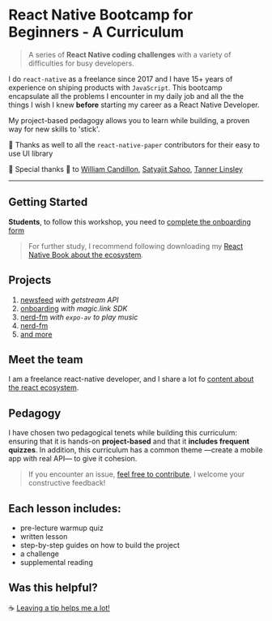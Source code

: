 # React Native Bootcamp for Beginners - A Curriculum

> A series of **React Native coding challenges** with a variety of difficulties for busy developers.

I do `react-native` as a freelance since 2017 and I have 15+ years of experience on shiping products with `JavaScript`. This bootcamp encapsulate all the problems I encounter in my daily job and all the the things I wish I knew **before** starting my career as a React Native Developer.

My project-based pedagogy allows you to learn while building, a proven way for new skills to 'stick'.

🎨 Thanks as well to all the `react-native-paper` contributors for their easy to use UI library

🙏 Special thanks 🙏 to [William Candillon](https://github.com/wcandillon), [Satyajit Sahoo](https://github.com/satya164), [Tanner Linsley](https://github.com/tannerlinsley)

---

## Getting Started

**Students**, to follow this workshop, you need to [complete the onboarding form](https://davidl.fr/onboarding-workshop)

> For further study, I recommend following downloading my [React Native Book about the ecosystem](https://davidl.fr/road-to-react-native).

## Projects

1. [newsfeed](./hackathon/newsfeed/) _with getstream API_
1. [onboarding](./hackathon/onboarding/) _with magic.link SDK_
1. [nerd-fm](./hackathon/nerd-fm/) _with `expo-av` to play music_
1. [nerd-fm](./hackathon/nerd-fm/)
1. [and more](./hackathon/)

## Meet the team

I am a freelance react-native developer, and I share a lot fo [content about the react ecosystem](https://twitter.com/flexbox_).

## Pedagogy

I have chosen two pedagogical tenets while building this curriculum: ensuring that it is hands-on **project-based** and that it **includes frequent quizzes**. In addition, this curriculum has a common theme —create a mobile app with real API— to give it cohesion.

> If you encounter an issue, [feel free to contribute](https://github.com/flexbox/react-native-workshop/issues/new), I welcome your constructive feedback!

## Each lesson includes:

- pre-lecture warmup quiz
- written lesson
- step-by-step guides on how to build the project
- a challenge
- supplemental reading

## Was this helpful?

☕️ [Leaving a tip helps me a lot!](https://www.buymeacoffee.com/flexbox)
